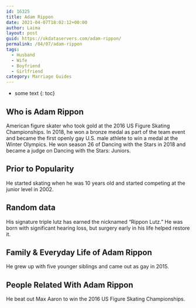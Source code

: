 ```yaml
---
id: 16325
title: Adam Rippon
date: 2021-04-07T18:02:12+00:00
author: Laima
layout: post
guid: https://ukdataservers.com/adam-rippon/
permalink: /04/07/adam-rippon
tags:
  - Husband
  - Wife
  - Boyfriend
  - Girlfriend
category: Marriage Guides
---
```


* some text
{: toc}


## Who is Adam Rippon
                  
                  
                  
American figure skater who took gold at the 2016 US Figure Skating Championships. In 2018, he won a bronze medal as part of the team event and became the first openly gay U.S. male athlete to win a medal at the Winter Olympics. He won season 26 of Dancing with the Stars in 2018 and became a judge on Dancing with the Stars: Juniors.
                  
              
            
              
            
                
                
                
## Prior to Popularity
                  
                  
                  
He started skating when he was 10 years old and started competing at the junior level in 2002.
                  
              
            
              
            
                
                
                
## Random data
                  
                  
                  
His signature triple lutz has earned the nicknamed &#8220;Rippon Lutz.&#8221; He was born with significant hearing loss, but surgery early in his life helped restore it.
                  
              
            
              
            
                
                
                
## Family & Everyday Life of Adam Rippon
                  
                  
                  
He grew up with five younger siblings and came out as gay in 2015.
                  
              
            
              
            
                
                
                
## People Related With Adam Rippon
                  
                  
                  
He beat out Max Aaron to win the 2016 US Figure Skating Championships.
                  
              
            
              
            
                
              
            
              
              
            
            
              
            
          
          
          
